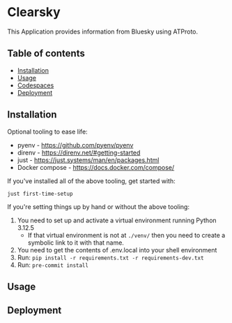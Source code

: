 # Clearsky

This Application provides information from Bluesky using ATProto.

## Table of contents

- [Installation](#installation)
- [Usage](#usage)
- [Codespaces](#codespaces)
- [Deployment](#deployment)

## Installation

Optional tooling to ease life:

* pyenv - https://github.com/pyenv/pyenv
* direnv - https://direnv.net/#getting-started
* just - https://just.systems/man/en/packages.html
* Docker compose - https://docs.docker.com/compose/

If you've installed all of the above tooling, get started with:

```
just first-time-setup
```

If you're setting things up by hand or without the above tooling:

1. You need to set up and activate a virtual environment running Python 3.12.5
    * If that virtual environment is not at `./venv/` then you need to create a symbolic link to it with that name.
2. You need to get the contents of .env.local into your shell environment
3. Run: `pip install -r requirements.txt -r requirements-dev.txt`
4. Run: `pre-commit install`

## Usage

## Deployment